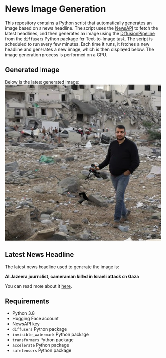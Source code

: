 # News Image Generation
This repository contains a Python script that automatically generates an image based on a news headline. The script uses the [NewsAPI](https://newsapi.org/) to fetch the latest headlines, and then generates an image using the [DiffusionPipeline](https://github.com/huggingface/diffusers) from the `diffusers` Python package for Text-to-Image task.
The script is scheduled to run every few minutes. Each time it runs, it fetches a new headline and generates a new image, which is then displayed below. The image generation process is performed on a GPU.

## Generated Image
Below is the latest generated image:
![Generated Image](image.png)

## Latest News Headline
The latest news headline used to generate the image is:

**Al Jazeera journalist, cameraman killed in Israeli attack on Gaza**

You can read more about it [here](https://news.google.com/rss/articles/CBMimgFBVV95cUxNRzZVZTZzajlKRWFvbWhRU1lTSUhwZjllQjZmaHh3andkNDVka3FDOUpkZ3RtYzRYYlJTdW5aMGZ6Qlc1WHltcXM2Yk9seDcwdkRCa2prS1BpbzFvY1BJbVM2MjdoS3d6MS05d2pJamY3RG5BUm9GZzh3VWpGdlpCMjNvNUlQOFNYdUpiSXhnekY1VUxGVGtlNGlB0gGfAUFVX3lxTFBEeEJiSDViNnc1dmozTDZEUkVTZ3BBaEdCZ19QdmRWN0hZbmkxaXI4S1hMYlUyVHg4djVpVWtRRllPSGRQekhDMnc4T1pGQVJGVlNzOWl5MVR4MDhnSDhEbjFZMlhTQmxVZWJPcDk1T1BWYk1TbWV0MVloNlV4QlZtby1zMWdqa1Bwa3Z0eE4xamhvSDRsS3FYMFh0anZ4RQ?oc=5).

## Requirements
- Python 3.8
- Hugging Face account
- NewsAPI key
- `diffusers` Python package
- `invisible_watermark` Python package
- `transformers` Python package
- `accelerate` Python package
- `safetensors` Python package
